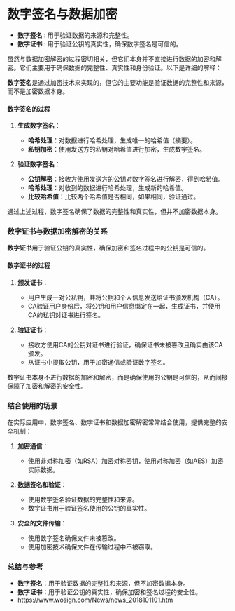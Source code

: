 # 数字签名与数据加密
 - **数字签名** : 用于验证数据的来源和完整性。
 - **数字证书** : 用于验证公钥的真实性，确保数字签名是可信的。

虽然与数据加密解密的过程密切相关，但它们本身并不直接进行数据的加密和解密。它们主要用于确保数据的完整性、真实性和身份验证。以下是详细的解释：


**数字签名**是通过加密技术来实现的，但它的主要功能是验证数据的完整性和来源，而不是加密数据本身。

#### 数字签名的过程

1. **生成数字签名**：
   - **哈希处理**：对数据进行哈希处理，生成唯一的哈希值（摘要）。
   - **私钥加密**：使用发送方的私钥对哈希值进行加密，生成数字签名。

2. **验证数字签名**：
   - **公钥解密**：接收方使用发送方的公钥对数字签名进行解密，得到哈希值。
   - **哈希处理**：对收到的数据进行哈希处理，生成新的哈希值。
   - **比较哈希值**：比较两个哈希值是否相同，如果相同，验证通过。

通过上述过程，数字签名确保了数据的完整性和真实性，但并不加密数据本身。

### 数字证书与数据加密解密的关系

**数字证书**用于验证公钥的真实性，确保加密和签名过程中的公钥是可信的。

#### 数字证书的过程

1. **颁发证书**：
   - 用户生成一对公私钥，并将公钥和个人信息发送给证书颁发机构（CA）。
   - CA验证用户身份后，将公钥和用户信息绑定在一起，生成证书，并使用CA的私钥对证书进行签名。

2. **验证证书**：
   - 接收方使用CA的公钥对证书进行验证，确保证书未被篡改且确实由该CA颁发。
   - 从证书中提取公钥，用于加密通信或验证数字签名。

数字证书本身不进行数据的加密和解密，而是确保使用的公钥是可信的，从而间接保障了加密和解密的安全性。


### 结合使用的场景

在实际应用中，数字签名、数字证书和数据加密解密常常结合使用，提供完整的安全机制：

1. **加密通信**：
   - 使用非对称加密（如RSA）加密对称密钥，使用对称加密（如AES）加密实际数据。

2. **数据签名和验证**：
   - 使用数字签名验证数据的完整性和来源。
   - 数字证书用于验证签名使用的公钥的真实性。

3. **安全的文件传输**：
   - 使用数字签名确保文件未被篡改。
   - 使用加密技术确保文件在传输过程中不被窃取。

### 总结与参考

- **数字签名**：用于验证数据的完整性和来源，但不加密数据本身。
- **数字证书**：用于验证公钥的真实性，确保加密和签名过程的安全性。
- https://www.wosign.com/News/news_2018101101.htm